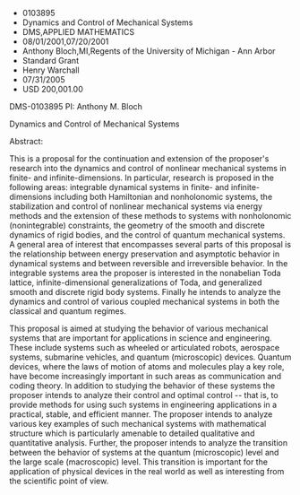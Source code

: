 
* 0103895
* Dynamics and Control of Mechanical Systems
* DMS,APPLIED MATHEMATICS
* 08/01/2001,07/20/2001
* Anthony Bloch,MI,Regents of the University of Michigan - Ann Arbor
* Standard Grant
* Henry Warchall
* 07/31/2005
* USD 200,001.00

DMS-0103895 PI: Anthony M. Bloch

Dynamics and Control of Mechanical Systems

Abstract:

This is a proposal for the continuation and extension of the proposer's research
into the dynamics and control of nonlinear mechanical systems in finite- and
infinite-dimensions. In particular, research is proposed in the following areas:
integrable dynamical systems in finite- and infinite- dimensions including both
Hamiltonian and nonholonomic systems, the stabilization and control of nonlinear
mechanical systems via energy methods and the extension of these methods to
systems with nonholonomic (nonintegrable) constraints, the geometry of the
smooth and discrete dynamics of rigid bodies, and the control of quantum
mechanical systems. A general area of interest that encompasses several parts of
this proposal is the relationship between energy preservation and asymptotic
behavior in dynamical systems and between reversible and irreversible behavior.
In the integrable systems area the proposer is interested in the nonabelian Toda
lattice, infinite-dimensional generalizations of Toda, and generalized smooth
and discrete rigid body systems. Finally he intends to analyze the dynamics and
control of various coupled mechanical systems in both the classical and quantum
regimes.

This proposal is aimed at studying the behavior of various mechanical systems
that are important for applications in science and engineering. These include
systems such as wheeled or articulated robots, aerospace systems, submarine
vehicles, and quantum (microscopic) devices. Quantum devices, where the laws of
motion of atoms and molecules play a key role, have become increasingly
important in such areas as communication and coding theory. In addition to
studying the behavior of these systems the proposer intends to analyze their
control and optimal control -- that is, to provide methods for using such
systems in engineering applications in a practical, stable, and efficient
manner. The proposer intends to analyze various key examples of such mechanical
systems with mathematical structure which is particularly amenable to detailed
qualitative and quantitative analysis. Further, the proposer intends to analyze
the transition between the behavior of systems at the quantum (microscopic)
level and the large scale (macroscopic) level. This transition is important for
the application of physical devices in the real world as well as interesting
from the scientific point of view.


